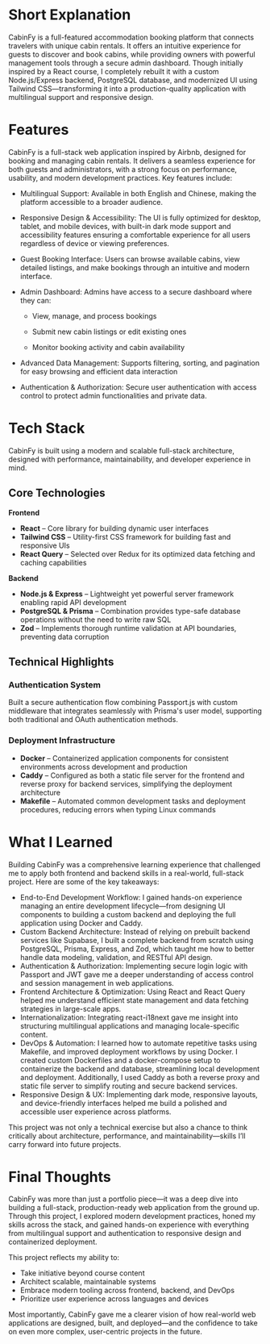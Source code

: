 # Short Explanation

CabinFy is a full-featured accommodation booking platform that connects travelers with unique cabin rentals. It offers an intuitive experience for guests to discover and book cabins, while providing owners with powerful management tools through a secure admin dashboard. Though initially inspired by a React course, I completely rebuilt it with a custom Node.js/Express backend, PostgreSQL database, and modernized UI using Tailwind CSS—transforming it into a production-quality application with multilingual support and responsive design.

# Features

CabinFy is a full-stack web application inspired by Airbnb, designed for booking and managing cabin rentals. It delivers a seamless experience for both guests and administrators, with a strong focus on performance, usability, and modern development practices. Key features include:

- Multilingual Support: Available in both English and Chinese, making the platform accessible to a broader audience.
- Responsive Design & Accessibility: The UI is fully optimized for desktop, tablet, and mobile devices, with built-in dark mode support and accessibility features ensuring a comfortable experience for all users regardless of device or viewing preferences.
- Guest Booking Interface: Users can browse available cabins, view detailed listings, and make bookings through an intuitive and modern interface.
- Admin Dashboard: Admins have access to a secure dashboard where they can:

  * View, manage, and process bookings

  * Submit new cabin listings or edit existing ones

  * Monitor booking activity and cabin availability
- Advanced Data Management: Supports filtering, sorting, and pagination for easy browsing and efficient data interaction
- Authentication & Authorization: Secure user authentication with access control to protect admin functionalities and private data.

# Tech Stack

CabinFy is built using a modern and scalable full-stack architecture, designed with performance, maintainability, and developer experience in mind.

## Core Technologies

**Frontend**

* **React** – Core library for building dynamic user interfaces
* **Tailwind CSS** – Utility-first CSS framework for building fast and responsive UIs
* **React Query** – Selected over Redux for its optimized data fetching and caching capabilities

**Backend**

* **Node.js & Express** – Lightweight yet powerful server framework enabling rapid API development
* **PostgreSQL & Prisma** – Combination provides type-safe database operations without the need to write raw SQL
* **Zod** – Implements thorough runtime validation at API boundaries, preventing data corruption

## Technical Highlights

### Authentication System

Built a secure authentication flow combining Passport.js with custom middleware that integrates seamlessly with Prisma's user model, supporting both traditional and OAuth authentication methods.

### Deployment Infrastructure

* **Docker** – Containerized application components for consistent environments across development and production
* **Caddy** – Configured as both a static file server for the frontend and reverse proxy for backend services, simplifying the deployment architecture
* **Makefile** – Automated common development tasks and deployment procedures, reducing errors when typing Linux commands

# What I Learned

Building CabinFy was a comprehensive learning experience that challenged me to apply both frontend and backend skills in a real-world, full-stack project. Here are some of the key takeaways:

* End-to-End Development Workflow: I gained hands-on experience managing an entire development lifecycle—from designing UI components to building a custom backend and deploying the full application using Docker and Caddy.
* Custom Backend Architecture: Instead of relying on prebuilt backend services like Supabase, I built a complete backend from scratch using PostgreSQL, Prisma, Express, and Zod, which taught me how to better handle data modeling, validation, and RESTful API design.
* Authentication & Authorization: Implementing secure login logic with Passport and JWT gave me a deeper understanding of access control and session management in web applications.
* Frontend Architecture & Optimization: Using React and React Query helped me understand efficient state management and data fetching strategies in large-scale apps.
* Internationalization: Integrating react-i18next gave me insight into structuring multilingual applications and managing locale-specific content.
* DevOps & Automation: I learned how to automate repetitive tasks using Makefile, and improved deployment workflows by using Docker. I created custom Dockerfiles and a docker-compose setup to containerize the backend and database, streamlining local development and deployment. Additionally, I used Caddy as both a reverse proxy and static file server to simplify routing and secure backend services.
* Responsive Design & UX: Implementing dark mode, responsive layouts, and device-friendly interfaces helped me build a polished and accessible user experience across platforms.

This project was not only a technical exercise but also a chance to think critically about architecture, performance, and maintainability—skills I’ll carry forward into future projects.

# Final Thoughts

CabinFy was more than just a portfolio piece—it was a deep dive into building a full-stack, production-ready web application from the ground up. Through this project, I explored modern development practices, honed my skills across the stack, and gained hands-on experience with everything from multilingual support and authentication to responsive design and containerized deployment.

This project reflects my ability to:

* Take initiative beyond course content
* Architect scalable, maintainable systems
* Embrace modern tooling across frontend, backend, and DevOps
* Prioritize user experience across languages and devices

Most importantly, CabinFy gave me a clearer vision of how real-world web applications are designed, built, and deployed—and the confidence to take on even more complex, user-centric projects in the future.